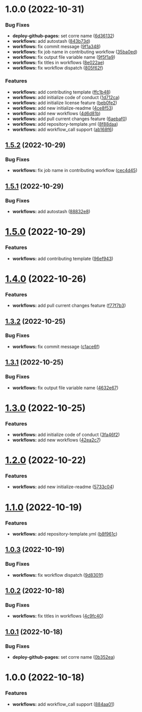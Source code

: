 # 1.0.0 (2022-10-31)


### Bug Fixes

* **deploy-github-pages:** set corre name ([6d36132](https://github.com/attilasomogyi/github-actions-workflows/commit/6d3613200e6a34df80c3e21498293433b468e5d1))
* **workflows:** add autostash ([843b73d](https://github.com/attilasomogyi/github-actions-workflows/commit/843b73d34965449700dec6ad49fc37559cf8e148))
* **workflows:** fix commit message ([9f1a348](https://github.com/attilasomogyi/github-actions-workflows/commit/9f1a348e94aa78c588174564df288aadbb930fe2))
* **workflows:** fix job name in contributing workflow ([35ba0ed](https://github.com/attilasomogyi/github-actions-workflows/commit/35ba0edc652dc8ee8436a82ca8cc060c698343f6))
* **workflows:** fix output file variable name ([9f5f1a9](https://github.com/attilasomogyi/github-actions-workflows/commit/9f5f1a9a579dbcf4297995fe5fd2be948d441804))
* **workflows:** fix titles in workflows ([8e022ae](https://github.com/attilasomogyi/github-actions-workflows/commit/8e022aedd2e9e381967c5f78ce2f4c4e5424e2e6))
* **workflows:** fix workflow dispatch ([805f62f](https://github.com/attilasomogyi/github-actions-workflows/commit/805f62f8d4a205c31d8524d31ecfd506d3cc425c))


### Features

* **workflows:** add contributing template ([ffc1b48](https://github.com/attilasomogyi/github-actions-workflows/commit/ffc1b48f37e9c0a20659e8f1410b4913780709a7))
* **workflows:** add initialize code of conduct ([1d712ca](https://github.com/attilasomogyi/github-actions-workflows/commit/1d712ca486909268ad6e9b1b5553e67e37068d0b))
* **workflows:** add initialize license feature ([beb0fe2](https://github.com/attilasomogyi/github-actions-workflows/commit/beb0fe297e7f593df82f8dfed1c4b7bbab7b3823))
* **workflows:** add new initialize-readme ([4ce8f53](https://github.com/attilasomogyi/github-actions-workflows/commit/4ce8f533c8de7d08cc8a704e61813f34abaaef8c))
* **workflows:** add new workflows ([4d6d81b](https://github.com/attilasomogyi/github-actions-workflows/commit/4d6d81bf2e285695f830f34543442c03322157b1))
* **workflows:** add pull current changes feature ([6aebaf0](https://github.com/attilasomogyi/github-actions-workflows/commit/6aebaf04b70f2e35ed5981188e8392e3e9aee647))
* **workflows:** add repository-template.yml ([8f88daa](https://github.com/attilasomogyi/github-actions-workflows/commit/8f88daaceb287ba8be74f2b69045ceb4399ca181))
* **workflows:** add workflow_call support ([ab168f6](https://github.com/attilasomogyi/github-actions-workflows/commit/ab168f6ee4c93475306df73ab1699b8a6297e554))

## [1.5.2](https://github.com/attilasomogyi/github-actions-workflows/compare/v1.5.1...v1.5.2) (2022-10-29)


### Bug Fixes

* **workflows:** fix job name in contributing workflow ([cec4d45](https://github.com/attilasomogyi/github-actions-workflows/commit/cec4d45784359bd5ec543d293f789de614f4b6cd))

## [1.5.1](https://github.com/attilasomogyi/github-actions-workflows/compare/v1.5.0...v1.5.1) (2022-10-29)


### Bug Fixes

* **workflows:** add autostash ([88832e8](https://github.com/attilasomogyi/github-actions-workflows/commit/88832e80ad05d567f5740b00f495cdd68ffd93b0))

# [1.5.0](https://github.com/attilasomogyi/github-actions-workflows/compare/v1.4.0...v1.5.0) (2022-10-29)


### Features

* **workflows:** add contributing template ([96ef943](https://github.com/attilasomogyi/github-actions-workflows/commit/96ef94328aaff9fe7bdc227fa4e0906aca71c12b))

# [1.4.0](https://github.com/attilasomogyi/github-actions-workflows/compare/v1.3.2...v1.4.0) (2022-10-26)


### Features

* **workflows:** add pull current changes feature ([f77f7b3](https://github.com/attilasomogyi/github-actions-workflows/commit/f77f7b3f0a86aa8816b1c99e36b4f391b035d1c9))

## [1.3.2](https://github.com/attilasomogyi/github-actions-workflows/compare/v1.3.1...v1.3.2) (2022-10-25)


### Bug Fixes

* **workflows:** fix commit message ([c1ace6f](https://github.com/attilasomogyi/github-actions-workflows/commit/c1ace6ff5c7103746734c81df16e930691625638))

## [1.3.1](https://github.com/attilasomogyi/github-actions-workflows/compare/v1.3.0...v1.3.1) (2022-10-25)


### Bug Fixes

* **workflows:** fix output file variable name ([4632e67](https://github.com/attilasomogyi/github-actions-workflows/commit/4632e6782a9bdb4d705e49afa4150420220a2c7d))

# [1.3.0](https://github.com/attilasomogyi/github-actions-workflows/compare/v1.2.0...v1.3.0) (2022-10-25)


### Features

* **workflows:** add initialize code of conduct ([3fa46f2](https://github.com/attilasomogyi/github-actions-workflows/commit/3fa46f21cbd60ea62e77ba823d00a2c27eaa4b54))
* **workflows:** add new workflows ([42ea2c7](https://github.com/attilasomogyi/github-actions-workflows/commit/42ea2c7f1b51b192c90a586367d8a53cc2c17407))

# [1.2.0](https://github.com/attilasomogyi/github-actions-workflows/compare/v1.1.0...v1.2.0) (2022-10-22)


### Features

* **workflows:** add new initialize-readme ([5733c04](https://github.com/attilasomogyi/github-actions-workflows/commit/5733c04be199963d8192aec8a1821c83ed3898b6))

# [1.1.0](https://github.com/attilasomogyi/github-actions-workflows/compare/v1.0.3...v1.1.0) (2022-10-19)


### Features

* **workflows:** add repository-template.yml ([b8f961c](https://github.com/attilasomogyi/github-actions-workflows/commit/b8f961cf945e7688ab66e0dd5683ba05836e266e))

## [1.0.3](https://github.com/attilasomogyi/github-actions-workflows/compare/v1.0.2...v1.0.3) (2022-10-19)


### Bug Fixes

* **workflows:** fix workflow dispatch ([9d8301f](https://github.com/attilasomogyi/github-actions-workflows/commit/9d8301f8796d9da67539e1010efc1d841091a052))

## [1.0.2](https://github.com/attilasomogyi/github-actions-workflows/compare/v1.0.1...v1.0.2) (2022-10-18)


### Bug Fixes

* **workflows:** fix titles in workflows ([4c9fc40](https://github.com/attilasomogyi/github-actions-workflows/commit/4c9fc40d0883a08f31984556ea9c8aea2ac1cea1))

## [1.0.1](https://github.com/attilasomogyi/github-actions-workflows/compare/v1.0.0...v1.0.1) (2022-10-18)


### Bug Fixes

* **deploy-github-pages:** set corre name ([0b352ea](https://github.com/attilasomogyi/github-actions-workflows/commit/0b352ea2115478dad3a3d63b178770ca2596ef06))

# 1.0.0 (2022-10-18)


### Features

* **workflows:** add workflow_call support ([884aa01](https://github.com/attilasomogyi/github-actions-workflows/commit/884aa015ecdf7ec559178875157ec3f17254911f))
